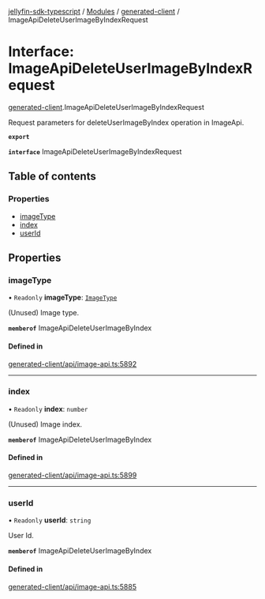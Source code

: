 [jellyfin-sdk-typescript](../README.md) / [Modules](../modules.md) / [generated-client](../modules/generated_client.md) / ImageApiDeleteUserImageByIndexRequest

# Interface: ImageApiDeleteUserImageByIndexRequest

[generated-client](../modules/generated_client.md).ImageApiDeleteUserImageByIndexRequest

Request parameters for deleteUserImageByIndex operation in ImageApi.

**`export`**

**`interface`** ImageApiDeleteUserImageByIndexRequest

## Table of contents

### Properties

- [imageType](generated_client.ImageApiDeleteUserImageByIndexRequest.md#imagetype)
- [index](generated_client.ImageApiDeleteUserImageByIndexRequest.md#index)
- [userId](generated_client.ImageApiDeleteUserImageByIndexRequest.md#userid)

## Properties

### imageType

• `Readonly` **imageType**: [`ImageType`](../enums/generated_client.ImageType.md)

(Unused) Image type.

**`memberof`** ImageApiDeleteUserImageByIndex

#### Defined in

[generated-client/api/image-api.ts:5892](https://github.com/thornbill/jellyfin-sdk-typescript/blob/c0c5b18/src/generated-client/api/image-api.ts#L5892)

___

### index

• `Readonly` **index**: `number`

(Unused) Image index.

**`memberof`** ImageApiDeleteUserImageByIndex

#### Defined in

[generated-client/api/image-api.ts:5899](https://github.com/thornbill/jellyfin-sdk-typescript/blob/c0c5b18/src/generated-client/api/image-api.ts#L5899)

___

### userId

• `Readonly` **userId**: `string`

User Id.

**`memberof`** ImageApiDeleteUserImageByIndex

#### Defined in

[generated-client/api/image-api.ts:5885](https://github.com/thornbill/jellyfin-sdk-typescript/blob/c0c5b18/src/generated-client/api/image-api.ts#L5885)
